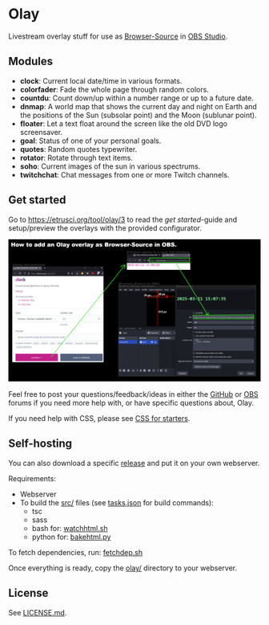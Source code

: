 # Olay

Livestream overlay stuff for use as [Browser-Source](https://obsproject.com/kb/browser-source) in [OBS Studio](https://obsproject.com/).




## Modules

- **clock**: Current local date/time in various formats.
- **colorfader**: Fade the whole page through random colors.
- **countdu**: Count down/up within a number range or up to a future date.
- **dnmap**: A world map that shows the current day and night on Earth and the positions of the Sun (subsolar point) and the Moon (sublunar point).
- **floater**: Let a text float around the screen like the old DVD logo screensaver.
- **goal**: Status of one of your personal goals.
- **quotes**: Random quotes typewriter.
- **rotator**: Rotate through text items.
- **soho**: Current images of the sun in various spectrums.
- **twitchchat**: Chat messages from one or more Twitch channels.




## Get started

Go to <https://etrusci.org/tool/olay/3> to read the *get started*-guide and setup/preview the overlays with the provided configurator.

![Basic Browser-Source usage](./olay/browser-source.png)

Feel free to post your questions/feedback/ideas in either the [GitHub]((https://github.com/etrusci-org/olay/discussions)) or [OBS](https://obsproject.com/forum/threads/olay.184803) forums if you need more help with, or have specific questions about, Olay.

If you need help with CSS, please see [CSS for starters](./CSS.md).




## Self-hosting

You can also download a specific [release](https://github.com/etrusci-org/olay/releases) and put it on your own webserver.

Requirements:

- Webserver
- To build the [src/](./src/) files (see [tasks.json](./.vscode/tasks.json) for build commands):
  - tsc
  - sass
  - bash for: [watchhtml.sh](./watchhtml.sh)
  - python for: [bakehtml.py](./bakehtml.py)

To fetch dependencies, run: [fetchdep.sh](./fetchdep.sh)

Once everything is ready, copy the [olay/](./olay/) directory to your webserver.




## License

See [LICENSE.md](./LICENSE.md).
